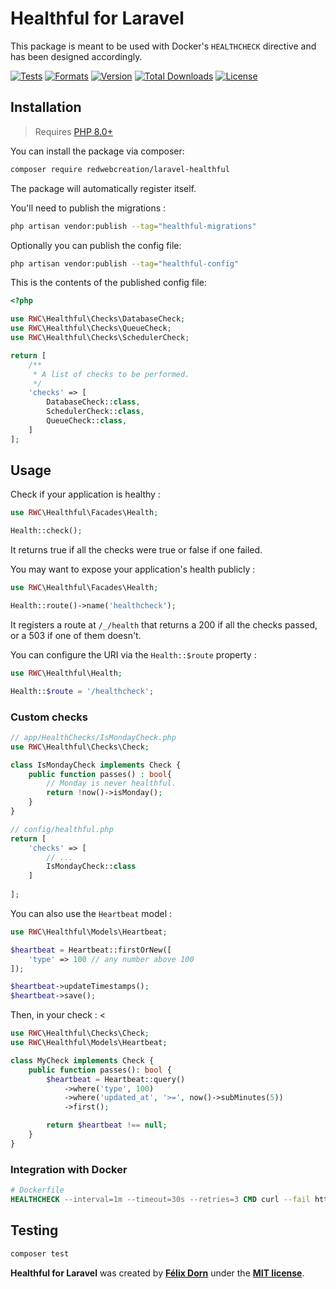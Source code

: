 # Healthful for Laravel

This package is meant to be used with Docker's `HEALTHCHECK` directive and has been designed accordingly.

[![Tests](https://github.com/redwebcreation/laravel-healthful/actions/workflows/tests.yml/badge.svg?branch=master)](https://github.com/redwebcreation/laravel-healthful/actions/workflows/tests.yml)
[![Formats](https://github.com/redwebcreation/laravel-healthful/actions/workflows/formats.yml/badge.svg?branch=master)](https://github.com/redwebcreation/laravel-healthful/actions/workflows/formats.yml)
[![Version](https://poser.pugx.org/redwebcreation/laravel-healthful/version)](//packagist.org/packages/redwebcreation/laravel-healthful)
[![Total Downloads](https://poser.pugx.org/redwebcreation/laravel-healthful/downloads)](//packagist.org/packages/redwebcreation/laravel-healthful)
[![License](https://poser.pugx.org/redwebcreation/laravel-healthful/license)](//packagist.org/packages/redwebcreation/laravel-healthful)

## Installation

> Requires [PHP 8.0+](https://php.net/releases)

You can install the package via composer:

```bash
composer require redwebcreation/laravel-healthful
```

The package will automatically register itself.

You'll need to publish the migrations :

```bash
php artisan vendor:publish --tag="healthful-migrations"
```

Optionally you can publish the config file:

```bash
php artisan vendor:publish --tag="healthful-config"
```

This is the contents of the published config file:

```php
<?php

use RWC\Healthful\Checks\DatabaseCheck;
use RWC\Healthful\Checks\QueueCheck;
use RWC\Healthful\Checks\SchedulerCheck;

return [
    /**
     * A list of checks to be performed.
     */
    'checks' => [
        DatabaseCheck::class,
        SchedulerCheck::class,
        QueueCheck::class,
    ]
];
```

## Usage

Check if your application is healthy :

```php
use RWC\Healthful\Facades\Health;

Health::check();
```

It returns true if all the checks were true or false if one failed.

You may want to expose your application's health publicly :

```php
use RWC\Healthful\Facades\Health;

Health::route()->name('healthcheck');
```

It registers a route at `/_/health` that returns a 200 if all the checks passed, or a 503 if one of them doesn't.

You can configure the URI via the `Health::$route` property :

```php
use RWC\Healthful\Health;

Health::$route = '/healthcheck';
```

### Custom checks

```php
// app/HealthChecks/IsMondayCheck.php
use RWC\Healthful\Checks\Check;

class IsMondayCheck implements Check {
    public function passes() : bool{
        // Monday is never healthful.
        return !now()->isMonday();
    }
}
```

```php
// config/healthful.php
return [
    'checks' => [
        // ...
        IsMondayCheck::class
    ]
    
];
```

You can also use the `Heartbeat` model :

```php
use RWC\Healthful\Models\Heartbeat;

$heartbeat = Heartbeat::firstOrNew([
    'type' => 100 // any number above 100
]);

$heartbeat->updateTimestamps();
$heartbeat->save();
```

Then, in your check :
<

```php
use RWC\Healthful\Checks\Check;
use RWC\Healthful\Models\Heartbeat;

class MyCheck implements Check {
    public function passes(): bool {
        $heartbeat = Heartbeat::query()
            ->where('type', 100)
            ->where('updated_at', '>=', now()->subMinutes(5))
            ->first();

        return $heartbeat !== null;
    }
}
```

### Integration with Docker

```dockerfile
# Dockerfile
HEALTHCHECK --interval=1m --timeout=30s --retries=3 CMD curl --fail http://localhost/_/health || exit 1
```

## Testing

```bash SQLSTATE[HY000]: General error: 1 no such table: heartbeats (SQL: select * from "heartbeats" where "type" = 2 and "updated_at" >= 2021-06-05 19:58:24 limit 1) 
composer test
```

**Healthful for Laravel** was created by **[Félix Dorn](https://twitter.com/afelixdorn)** under
the **[MIT license](https://opensource.org/licenses/MIT)**.
